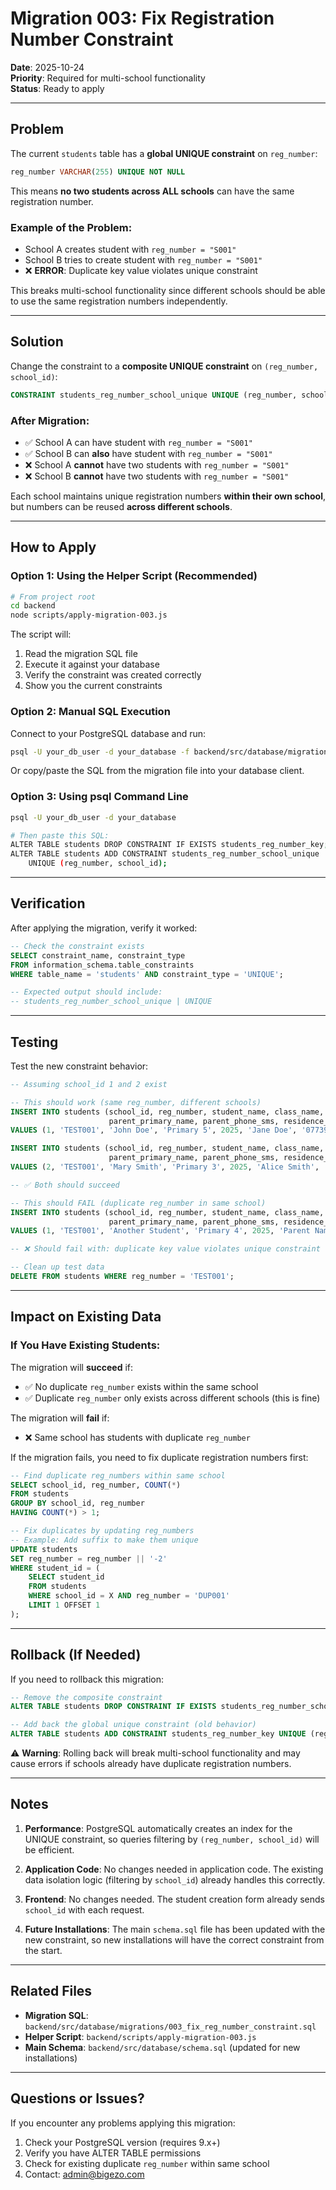 # Migration 003: Fix Registration Number Constraint

**Date**: 2025-10-24  
**Priority**: Required for multi-school functionality  
**Status**: Ready to apply

---

## Problem

The current `students` table has a **global UNIQUE constraint** on `reg_number`:

```sql
reg_number VARCHAR(255) UNIQUE NOT NULL
```

This means **no two students across ALL schools** can have the same registration number.

### Example of the Problem:
- School A creates student with `reg_number = "S001"`
- School B tries to create student with `reg_number = "S001"`
- ❌ **ERROR**: Duplicate key value violates unique constraint

This breaks multi-school functionality since different schools should be able to use the same registration numbers independently.

---

## Solution

Change the constraint to a **composite UNIQUE constraint** on `(reg_number, school_id)`:

```sql
CONSTRAINT students_reg_number_school_unique UNIQUE (reg_number, school_id)
```

### After Migration:
- ✅ School A can have student with `reg_number = "S001"`
- ✅ School B can **also** have student with `reg_number = "S001"`
- ❌ School A **cannot** have two students with `reg_number = "S001"`
- ❌ School B **cannot** have two students with `reg_number = "S001"`

Each school maintains unique registration numbers **within their own school**, but numbers can be reused **across different schools**.

---

## How to Apply

### Option 1: Using the Helper Script (Recommended)

```bash
# From project root
cd backend
node scripts/apply-migration-003.js
```

The script will:
1. Read the migration SQL file
2. Execute it against your database
3. Verify the constraint was created correctly
4. Show you the current constraints

### Option 2: Manual SQL Execution

Connect to your PostgreSQL database and run:

```bash
psql -U your_db_user -d your_database -f backend/src/database/migrations/003_fix_reg_number_constraint.sql
```

Or copy/paste the SQL from the migration file into your database client.

### Option 3: Using psql Command Line

```bash
psql -U your_db_user -d your_database

# Then paste this SQL:
ALTER TABLE students DROP CONSTRAINT IF EXISTS students_reg_number_key;
ALTER TABLE students ADD CONSTRAINT students_reg_number_school_unique 
    UNIQUE (reg_number, school_id);
```

---

## Verification

After applying the migration, verify it worked:

```sql
-- Check the constraint exists
SELECT constraint_name, constraint_type 
FROM information_schema.table_constraints 
WHERE table_name = 'students' AND constraint_type = 'UNIQUE';

-- Expected output should include:
-- students_reg_number_school_unique | UNIQUE
```

---

## Testing

Test the new constraint behavior:

```sql
-- Assuming school_id 1 and 2 exist

-- This should work (same reg_number, different schools)
INSERT INTO students (school_id, reg_number, student_name, class_name, year_enrolled, 
                      parent_primary_name, parent_phone_sms, residence_district)
VALUES (1, 'TEST001', 'John Doe', 'Primary 5', 2025, 'Jane Doe', '0773913902', 'Kampala');

INSERT INTO students (school_id, reg_number, student_name, class_name, year_enrolled, 
                      parent_primary_name, parent_phone_sms, residence_district)
VALUES (2, 'TEST001', 'Mary Smith', 'Primary 3', 2025, 'Alice Smith', '0773913903', 'Entebbe');

-- ✅ Both should succeed

-- This should FAIL (duplicate reg_number in same school)
INSERT INTO students (school_id, reg_number, student_name, class_name, year_enrolled, 
                      parent_primary_name, parent_phone_sms, residence_district)
VALUES (1, 'TEST001', 'Another Student', 'Primary 4', 2025, 'Parent Name', '0773913904', 'Kampala');

-- ❌ Should fail with: duplicate key value violates unique constraint "students_reg_number_school_unique"

-- Clean up test data
DELETE FROM students WHERE reg_number = 'TEST001';
```

---

## Impact on Existing Data

### If You Have Existing Students:

The migration will **succeed** if:
- ✅ No duplicate `reg_number` exists within the same school
- ✅ Duplicate `reg_number` only exists across different schools (this is fine)

The migration will **fail** if:
- ❌ Same school has students with duplicate `reg_number`

If the migration fails, you need to fix duplicate registration numbers first:

```sql
-- Find duplicate reg_numbers within same school
SELECT school_id, reg_number, COUNT(*) 
FROM students 
GROUP BY school_id, reg_number 
HAVING COUNT(*) > 1;

-- Fix duplicates by updating reg_numbers
-- Example: Add suffix to make them unique
UPDATE students 
SET reg_number = reg_number || '-2' 
WHERE student_id = (
    SELECT student_id 
    FROM students 
    WHERE school_id = X AND reg_number = 'DUP001' 
    LIMIT 1 OFFSET 1
);
```

---

## Rollback (If Needed)

If you need to rollback this migration:

```sql
-- Remove the composite constraint
ALTER TABLE students DROP CONSTRAINT IF EXISTS students_reg_number_school_unique;

-- Add back the global unique constraint (old behavior)
ALTER TABLE students ADD CONSTRAINT students_reg_number_key UNIQUE (reg_number);
```

⚠️ **Warning**: Rolling back will break multi-school functionality and may cause errors if schools already have duplicate registration numbers.

---

## Notes

1. **Performance**: PostgreSQL automatically creates an index for the UNIQUE constraint, so queries filtering by `(reg_number, school_id)` will be efficient.

2. **Application Code**: No changes needed in application code. The existing data isolation logic (filtering by `school_id`) already handles this correctly.

3. **Frontend**: No changes needed. The student creation form already sends `school_id` with each request.

4. **Future Installations**: The main `schema.sql` file has been updated with the new constraint, so new installations will have the correct constraint from the start.

---

## Related Files

- **Migration SQL**: `backend/src/database/migrations/003_fix_reg_number_constraint.sql`
- **Helper Script**: `backend/scripts/apply-migration-003.js`
- **Main Schema**: `backend/src/database/schema.sql` (updated for new installations)

---

## Questions or Issues?

If you encounter any problems applying this migration:
1. Check your PostgreSQL version (requires 9.x+)
2. Verify you have ALTER TABLE permissions
3. Check for existing duplicate `reg_number` within same school
4. Contact: admin@bigezo.com
